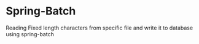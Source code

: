 # Spring-Batch
Reading Fixed length characters from specific file and write it to database using spring-batch
